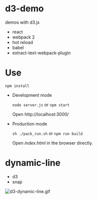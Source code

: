 # d3-demo
demos with d3.js 
 - react
 - webpack 2
 - hot reload
 - babel
 - extract-text-webpack-plugin

# Use
```
npm install
```
- Development mode

    `node server.js` or `npm start`

    Open http://localhost:3000/
- Production mode
    
    `sh ./pack_run.sh` or `npm run build`

    Open *index.html* in the browser directly.

# dynamic-line
- d3
- snap

![d3-dynamic-line.gif](http://upload-images.jianshu.io/upload_images/5454673-fefab75389f2f0d1.gif?imageMogr2/auto-orient/strip)
